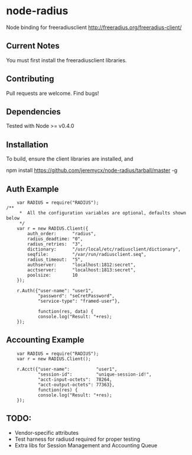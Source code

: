 node-radius
===========

Node binding for freeradiusclient http://freeradius.org/freeradius-client/

Current Notes
-------------

You must first install the freeradiusclient libraries.

Contributing
------------

Pull requests are welcome. Find bugs!

Dependencies
------------

Tested with Node >= v0.4.0

Installation
------------

To build, ensure the client libraries are installed, and

   npm install https://github.com/jeremycx/node-radius/tarball/master -g

Auth Example
------------

        var RADIUS = require("RADIUS");
	/**
         *  All the configuration variables are optional, defaults shown below
         */
        var r = new RADIUS.Client({
            auth_order:      "radius",
            radius_deadtime: "0",
            radius_retries:  "3",
            dictionary:      "/usr/local/etc/radiusclient/dictionary",
            seqfile:         "/var/run/radiusclient.seq",
            radius_timeout:  "5",
            authserver:      "localhost:1812:secret",
            acctserver:      "localhost:1813:secret",
            poolsize:        10
        });
        
        r.Auth({"user-name": "user1", 
                "password": "seCretPassword",
                "service-type": "framed-user"}, 

                function(res, data) {
                console.log("Result: "+res);
        });

Accounting Example
--------------------

        var RADIUS = require("RADIUS");
        var r = new RADIUS.Client();
        
        r.Acct({"user-name":          "user1",
                "session-id":         "unique-session-id!",
                "acct-input-octets":  78264,
                "acct-output-octets": 77363},
                function(res) {
                console.log("Result: "+res);
        });


TODO:
-----

* Vendor-specific attributes
* Test harness for radiusd required for proper testing
* Extra libs for Session Management and Accounting Queue
